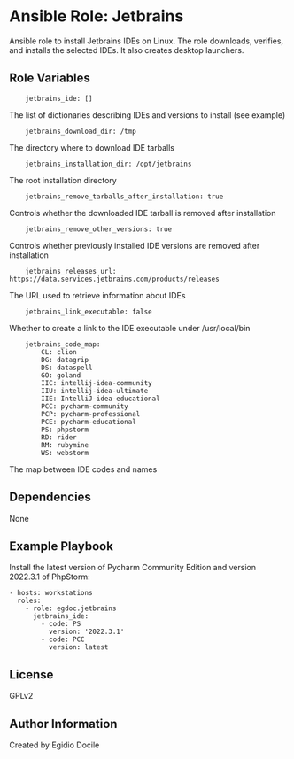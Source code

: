 Ansible Role: Jetbrains
==================

Ansible role to install Jetbrains IDEs on Linux. The role downloads, verifies,
and installs the selected IDEs. It also creates desktop launchers.

Role Variables
--------------

        jetbrains_ide: []

The list of dictionaries describing IDEs and versions to install (see example)

        jetbrains_download_dir: /tmp

The directory where to download IDE tarballs

        jetbrains_installation_dir: /opt/jetbrains

The root installation directory

        jetbrains_remove_tarballs_after_installation: true

Controls whether the downloaded IDE tarball is removed after installation

        jetbrains_remove_other_versions: true

Controls whether previously installed IDE versions are removed after installation

        jetbrains_releases_url: https://data.services.jetbrains.com/products/releases

The URL used to retrieve information about IDEs

        jetbrains_link_executable: false

Whether to create a link to the IDE executable under /usr/local/bin

        jetbrains_code_map:
            CL: clion
            DG: datagrip
            DS: dataspell
            GO: goland
            IIC: intellij-idea-community
            IIU: intellij-idea-ultimate
            IIE: IntelliJ-idea-educational
            PCC: pycharm-community
            PCP: pycharm-professional
            PCE: pycharm-educational
            PS: phpstorm
            RD: rider
            RM: rubymine
            WS: webstorm

The map between IDE codes and names

Dependencies
------------
None

Example Playbook
----------------

Install the latest version of Pycharm Community Edition and version 2022.3.1 of PhpStorm:

    - hosts: workstations
      roles:
        - role: egdoc.jetbrains
          jetbrains_ide:
            - code: PS
              version: '2022.3.1'
            - code: PCC
              version: latest

License
-------

GPLv2

Author Information
------------------
Created by Egidio Docile
